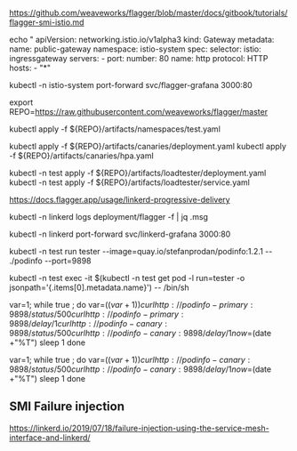 
https://github.com/weaveworks/flagger/blob/master/docs/gitbook/tutorials/flagger-smi-istio.md

echo "
apiVersion: networking.istio.io/v1alpha3
kind: Gateway
metadata:
  name: public-gateway
  namespace: istio-system
spec:
  selector:
    istio: ingressgateway
  servers:
    - port:
        number: 80
        name: http
        protocol: HTTP
      hosts:
        - "*"


kubectl -n istio-system port-forward svc/flagger-grafana 3000:80

export REPO=https://raw.githubusercontent.com/weaveworks/flagger/master

kubectl apply -f ${REPO}/artifacts/namespaces/test.yaml

kubectl apply -f ${REPO}/artifacts/canaries/deployment.yaml
kubectl apply -f ${REPO}/artifacts/canaries/hpa.yaml

kubectl -n test apply -f ${REPO}/artifacts/loadtester/deployment.yaml
kubectl -n test apply -f ${REPO}/artifacts/loadtester/service.yaml


https://docs.flagger.app/usage/linkerd-progressive-delivery


kubectl -n linkerd logs deployment/flagger -f | jq .msg

kubectl -n linkerd port-forward svc/linkerd-grafana 3000:80


kubectl -n test run tester --image=quay.io/stefanprodan/podinfo:1.2.1 -- ./podinfo --port=9898

kubectl -n test exec -it $(kubectl -n test get pod -l run=tester -o jsonpath='{.items[0].metadata.name}') -- /bin/sh

var=1;
while true ; do
  var=$((var+1))
  curl http://podinfo-primary:9898/status/500
  curl http://podinfo-primary:9898/delay/1
    curl http://podinfo-canary:9898/status/500
  curl http://podinfo-canary:9898/delay/1
  now=$(date +"%T")
  sleep 1
done

var=1;
while true ; do
  var=$((var+1))
  curl http://podinfo-canary:9898/status/500
  curl http://podinfo-canary:9898/delay/1
  now=$(date +"%T")
  sleep 1
done

## SMI Failure injection
https://linkerd.io/2019/07/18/failure-injection-using-the-service-mesh-interface-and-linkerd/